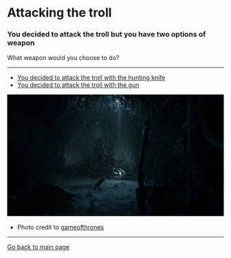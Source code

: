 # Attacking the troll
### You decided to attack the troll but you have two options of weapon
What weapon would you choose to do?

---

* [You decided to attack the troll with the hunting knife](../ending-1/README.md)
* [You decided to attack the troll with the gun](../selection-6/README.md)

![](Attackplz.png)
* Photo credit to [gameofthrones](https://gameofthrones.fandom.com/wiki/Cave_of_the_Three-Eyed_Raven?file=Cave_of_the_three-eyed_raven.png)

---
[Go back to main page](../README.md)
